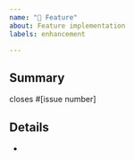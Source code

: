 ```yaml
---
name: "🚀 Feature"
about: Feature implementation
labels: enhancement

---
```


<!--
Please make sure you read our contributing guidelines at
https://github.com/afonasev/flake8-if-expr/blob/master/.github/CONTRIBUTING.md
before opening a pull request. Thanks!
-->

## Summary

closes #[issue number]

## Details

-
